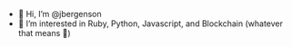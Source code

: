 - 👋 Hi, I’m @jbergenson
- 👀 I’m interested in Ruby, Python, Javascript, and Blockchain (whatever that means 🤣)
